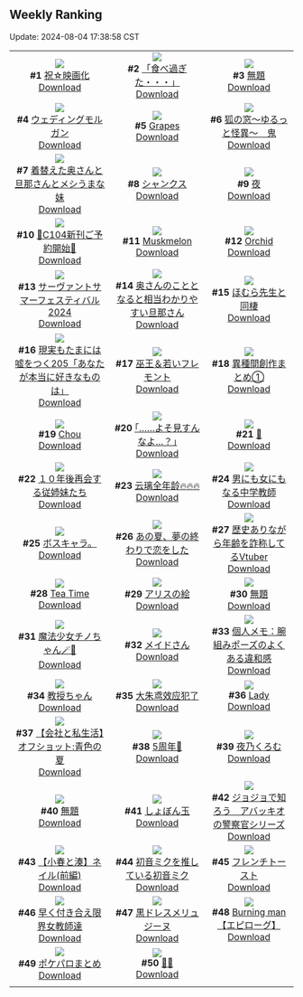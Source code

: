 ## Weekly Ranking
Update: 2024-08-04 17:38:58 CST

|      |      |      |
| :----: | :----: | :----: |
| ![](https://i.pixiv.re/c/240x480/img-master/img/2024/07/29/22/29/19/121000338_p0_master1200.jpg)<br>**#1** [祝☆映画化](https://www.pixiv.net/artworks/121000338)<br>[Download](https://i.pixiv.re/img-original/img/2024/07/29/22/29/19/121000338_p0.jpg) | ![](https://i.pixiv.re/c/240x480/img-master/img/2024/07/29/18/53/51/120993753_p0_master1200.jpg)<br>**#2** [「食べ過ぎた・・・」](https://www.pixiv.net/artworks/120993753)<br>[Download](https://i.pixiv.re/img-original/img/2024/07/29/18/53/51/120993753_p0.png) | ![](https://i.pixiv.re/c/240x480/img-master/img/2024/07/28/10/33/54/120952210_p0_master1200.jpg)<br>**#3** [無題](https://www.pixiv.net/artworks/120952210)<br>[Download](https://i.pixiv.re/img-original/img/2024/07/28/10/33/54/120952210_p0.png) |
| ![](https://i.pixiv.re/c/240x480/img-master/img/2024/07/28/00/00/33/120941692_p0_master1200.jpg)<br>**#4** [ウェディングモルガン](https://www.pixiv.net/artworks/120941692)<br>[Download](https://i.pixiv.re/img-original/img/2024/07/28/00/00/33/120941692_p0.jpg) | ![](https://i.pixiv.re/c/240x480/img-master/img/2024/07/29/00/00/54/120975473_p0_master1200.jpg)<br>**#5** [Grapes](https://www.pixiv.net/artworks/120975473)<br>[Download](https://i.pixiv.re/img-original/img/2024/07/29/00/00/54/120975473_p0.jpg) | ![](https://i.pixiv.re/c/240x480/img-master/img/2024/07/29/12/13/50/120986777_master1200.jpg)<br>**#6** [狐の窓～ゆるっと怪異～　鬼](https://www.pixiv.net/artworks/120986777)<br>[Download](https://www.pixiv.net/artworks/120986777) |
| ![](https://i.pixiv.re/c/240x480/img-master/img/2024/07/29/00/06/52/120975904_p0_master1200.jpg)<br>**#7** [着替えた奥さんと旦那さんとメシうまな妹](https://www.pixiv.net/artworks/120975904)<br>[Download](https://i.pixiv.re/img-original/img/2024/07/29/00/06/52/120975904_p0.jpg) | ![](https://i.pixiv.re/c/240x480/img-master/img/2024/07/28/00/00/23/120941642_p0_master1200.jpg)<br>**#8** [シャンクス](https://www.pixiv.net/artworks/120941642)<br>[Download](https://i.pixiv.re/img-original/img/2024/07/28/00/00/23/120941642_p0.jpg) | ![](https://i.pixiv.re/c/240x480/img-master/img/2024/07/30/07/30/01/121010784_p0_master1200.jpg)<br>**#9** [夜](https://www.pixiv.net/artworks/121010784)<br>[Download](https://i.pixiv.re/img-original/img/2024/07/30/07/30/01/121010784_p0.jpg) |
| ![](https://i.pixiv.re/c/240x480/img-master/img/2024/07/28/00/43/14/120943389_p0_master1200.jpg)<br>**#10** [🩵C104新刊ご予約開始🩷](https://www.pixiv.net/artworks/120943389)<br>[Download](https://i.pixiv.re/img-original/img/2024/07/28/00/43/14/120943389_p0.jpg) | ![](https://i.pixiv.re/c/240x480/img-master/img/2024/07/28/00/00/35/120941694_p0_master1200.jpg)<br>**#11** [Muskmelon](https://www.pixiv.net/artworks/120941694)<br>[Download](https://i.pixiv.re/img-original/img/2024/07/28/00/00/35/120941694_p0.jpg) | ![](https://i.pixiv.re/c/240x480/img-master/img/2024/07/29/00/00/47/120975449_p0_master1200.jpg)<br>**#12** [Orchid](https://www.pixiv.net/artworks/120975449)<br>[Download](https://i.pixiv.re/img-original/img/2024/07/29/00/00/47/120975449_p0.png) |
| ![](https://i.pixiv.re/c/240x480/img-master/img/2024/07/30/13/52/26/121016182_p0_master1200.jpg)<br>**#13** [サーヴァントサマーフェスティバル2024](https://www.pixiv.net/artworks/121016182)<br>[Download](https://i.pixiv.re/img-original/img/2024/07/30/13/52/26/121016182_p0.jpg) | ![](https://i.pixiv.re/c/240x480/img-master/img/2024/07/28/00/07/31/120942198_p0_master1200.jpg)<br>**#14** [奥さんのこととなると相当わかりやすい旦那さん](https://www.pixiv.net/artworks/120942198)<br>[Download](https://i.pixiv.re/img-original/img/2024/07/28/00/07/31/120942198_p0.jpg) | ![](https://i.pixiv.re/c/240x480/img-master/img/2024/07/29/15/33/49/120989784_p0_master1200.jpg)<br>**#15** [ほむら先生と同棲](https://www.pixiv.net/artworks/120989784)<br>[Download](https://i.pixiv.re/img-original/img/2024/07/29/15/33/49/120989784_p0.jpg) |
| ![](https://i.pixiv.re/c/240x480/img-master/img/2024/07/28/18/00/15/120962400_p0_master1200.jpg)<br>**#16** [現実もたまには嘘をつく205「あなたが本当に好きなものは」](https://www.pixiv.net/artworks/120962400)<br>[Download](https://i.pixiv.re/img-original/img/2024/07/28/18/00/15/120962400_p0.jpg) | ![](https://i.pixiv.re/c/240x480/img-master/img/2024/07/29/01/25/44/120978298_p0_master1200.jpg)<br>**#17** [巫王＆若いフレモント](https://www.pixiv.net/artworks/120978298)<br>[Download](https://i.pixiv.re/img-original/img/2024/07/29/01/25/44/120978298_p0.jpg) | ![](https://i.pixiv.re/c/240x480/img-master/img/2024/07/29/20/59/32/120997299_p0_master1200.jpg)<br>**#18** [異種間創作まとめ①](https://www.pixiv.net/artworks/120997299)<br>[Download](https://i.pixiv.re/img-original/img/2024/07/29/20/59/32/120997299_p0.jpg) |
| ![](https://i.pixiv.re/c/240x480/img-master/img/2024/07/29/00/06/03/120975863_p0_master1200.jpg)<br>**#19** [Chou](https://www.pixiv.net/artworks/120975863)<br>[Download](https://i.pixiv.re/img-original/img/2024/07/29/00/06/03/120975863_p0.jpg) | ![](https://i.pixiv.re/c/240x480/img-master/img/2024/07/29/17/10/47/120991456_p0_master1200.jpg)<br>**#20** [｢……よそ見すんなよ…？｣](https://www.pixiv.net/artworks/120991456)<br>[Download](https://i.pixiv.re/img-original/img/2024/07/29/17/10/47/120991456_p0.jpg) | ![](https://i.pixiv.re/c/240x480/img-master/img/2024/07/30/01/12/32/121005816_p0_master1200.jpg)<br>**#21** [🦜](https://www.pixiv.net/artworks/121005816)<br>[Download](https://i.pixiv.re/img-original/img/2024/07/30/01/12/32/121005816_p0.png) |
| ![](https://i.pixiv.re/c/240x480/img-master/img/2024/07/30/02/17/06/121007109_p0_master1200.jpg)<br>**#22** [１０年後再会する従姉妹たち](https://www.pixiv.net/artworks/121007109)<br>[Download](https://i.pixiv.re/img-original/img/2024/07/30/02/17/06/121007109_p0.jpg) | ![](https://i.pixiv.re/c/240x480/img-master/img/2024/07/29/00/01/12/120975517_p0_master1200.jpg)<br>**#23** [云璃全年龄🔥🔥🔥](https://www.pixiv.net/artworks/120975517)<br>[Download](https://i.pixiv.re/img-original/img/2024/07/29/00/01/12/120975517_p0.jpg) | ![](https://i.pixiv.re/c/240x480/img-master/img/2024/07/28/00/00/39/120941711_p0_master1200.jpg)<br>**#24** [男にも女にもなる中学教師](https://www.pixiv.net/artworks/120941711)<br>[Download](https://i.pixiv.re/img-original/img/2024/07/28/00/00/39/120941711_p0.jpg) |
| ![](https://i.pixiv.re/c/240x480/img-master/img/2024/07/29/19/13/18/120994342_p0_master1200.jpg)<br>**#25** [ボスキャラ。](https://www.pixiv.net/artworks/120994342)<br>[Download](https://i.pixiv.re/img-original/img/2024/07/29/19/13/18/120994342_p0.jpg) | ![](https://i.pixiv.re/c/240x480/img-master/img/2024/07/29/21/37/35/120998599_p0_master1200.jpg)<br>**#26** [あの夏、夢の終わりで恋をした](https://www.pixiv.net/artworks/120998599)<br>[Download](https://i.pixiv.re/img-original/img/2024/07/29/21/37/35/120998599_p0.jpg) | ![](https://i.pixiv.re/c/240x480/img-master/img/2024/07/29/20/09/36/120995839_p0_master1200.jpg)<br>**#27** [歴史ありながら年齢を詐称してるVtuber](https://www.pixiv.net/artworks/120995839)<br>[Download](https://i.pixiv.re/img-original/img/2024/07/29/20/09/36/120995839_p0.png) |
| ![](https://i.pixiv.re/c/240x480/img-master/img/2024/07/28/00/00/43/120941718_p0_master1200.jpg)<br>**#28** [Tea Time](https://www.pixiv.net/artworks/120941718)<br>[Download](https://i.pixiv.re/img-original/img/2024/07/28/00/00/43/120941718_p0.jpg) | ![](https://i.pixiv.re/c/240x480/img-master/img/2024/07/28/20/34/34/120967174_p0_master1200.jpg)<br>**#29** [アリスの絵](https://www.pixiv.net/artworks/120967174)<br>[Download](https://i.pixiv.re/img-original/img/2024/07/28/20/34/34/120967174_p0.jpg) | ![](https://i.pixiv.re/c/240x480/img-master/img/2024/07/29/00/00/59/120975483_p0_master1200.jpg)<br>**#30** [無題](https://www.pixiv.net/artworks/120975483)<br>[Download](https://i.pixiv.re/img-original/img/2024/07/29/00/00/59/120975483_p0.jpg) |
| ![](https://i.pixiv.re/c/240x480/img-master/img/2024/07/29/00/13/50/120976187_p0_master1200.jpg)<br>**#31** [魔法少女チノちゃん🪄🤍](https://www.pixiv.net/artworks/120976187)<br>[Download](https://i.pixiv.re/img-original/img/2024/07/29/00/13/50/120976187_p0.png) | ![](https://i.pixiv.re/c/240x480/img-master/img/2024/07/30/00/00/14/121003243_p0_master1200.jpg)<br>**#32** [メイドさん](https://www.pixiv.net/artworks/121003243)<br>[Download](https://i.pixiv.re/img-original/img/2024/07/30/00/00/14/121003243_p0.jpg) | ![](https://i.pixiv.re/c/240x480/img-master/img/2024/07/30/06/00/09/121009693_p0_master1200.jpg)<br>**#33** [個人メモ：腕組みポーズのよくある違和感](https://www.pixiv.net/artworks/121009693)<br>[Download](https://i.pixiv.re/img-original/img/2024/07/30/06/00/09/121009693_p0.jpg) |
| ![](https://i.pixiv.re/c/240x480/img-master/img/2024/07/29/22/29/47/121000353_p0_master1200.jpg)<br>**#34** [教授ちゃん](https://www.pixiv.net/artworks/121000353)<br>[Download](https://i.pixiv.re/img-original/img/2024/07/29/22/29/47/121000353_p0.png) | ![](https://i.pixiv.re/c/240x480/img-master/img/2024/07/29/12/43/16/120987231_p0_master1200.jpg)<br>**#35** [大朱鸢效应犯了](https://www.pixiv.net/artworks/120987231)<br>[Download](https://i.pixiv.re/img-original/img/2024/07/29/12/43/16/120987231_p0.jpg) | ![](https://i.pixiv.re/c/240x480/img-master/img/2024/07/28/13/50/55/120956421_p0_master1200.jpg)<br>**#36** [Lady](https://www.pixiv.net/artworks/120956421)<br>[Download](https://i.pixiv.re/img-original/img/2024/07/28/13/50/55/120956421_p0.png) |
| ![](https://i.pixiv.re/c/240x480/img-master/img/2024/07/30/12/01/01/121014472_p0_master1200.jpg)<br>**#37** [【会社と私生活】オフショット:青色の夏](https://www.pixiv.net/artworks/121014472)<br>[Download](https://i.pixiv.re/img-original/img/2024/07/30/12/01/01/121014472_p0.jpg) | ![](https://i.pixiv.re/c/240x480/img-master/img/2024/07/29/00/13/01/120976148_p0_master1200.jpg)<br>**#38** [5周年🌟](https://www.pixiv.net/artworks/120976148)<br>[Download](https://i.pixiv.re/img-original/img/2024/07/29/00/13/01/120976148_p0.jpg) | ![](https://i.pixiv.re/c/240x480/img-master/img/2024/07/29/20/54/13/120997148_p0_master1200.jpg)<br>**#39** [夜乃くろむ](https://www.pixiv.net/artworks/120997148)<br>[Download](https://i.pixiv.re/img-original/img/2024/07/29/20/54/13/120997148_p0.png) |
| ![](https://i.pixiv.re/c/240x480/img-master/img/2024/07/29/17/15/36/120991541_p0_master1200.jpg)<br>**#40** [無題](https://www.pixiv.net/artworks/120991541)<br>[Download](https://i.pixiv.re/img-original/img/2024/07/29/17/15/36/120991541_p0.jpg) | ![](https://i.pixiv.re/c/240x480/img-master/img/2024/07/28/00/00/23/120941643_p0_master1200.jpg)<br>**#41** [しょぼん玉](https://www.pixiv.net/artworks/120941643)<br>[Download](https://i.pixiv.re/img-original/img/2024/07/28/00/00/23/120941643_p0.png) | ![](https://i.pixiv.re/c/240x480/img-master/img/2024/07/29/00/09/34/120976022_p0_master1200.jpg)<br>**#42** [ジョジョで知ろう　アバッキオの警察官シリーズ](https://www.pixiv.net/artworks/120976022)<br>[Download](https://i.pixiv.re/img-original/img/2024/07/29/00/09/34/120976022_p0.jpg) |
| ![](https://i.pixiv.re/c/240x480/img-master/img/2024/07/29/20/52/21/120997090_p0_master1200.jpg)<br>**#43** [【小春と湊】ネイル(前編)](https://www.pixiv.net/artworks/120997090)<br>[Download](https://i.pixiv.re/img-original/img/2024/07/29/20/52/21/120997090_p0.png) | ![](https://i.pixiv.re/c/240x480/img-master/img/2024/07/28/22/09/45/120970967_p0_master1200.jpg)<br>**#44** [初音ミクを推している初音ミク](https://www.pixiv.net/artworks/120970967)<br>[Download](https://i.pixiv.re/img-original/img/2024/07/28/22/09/45/120970967_p0.png) | ![](https://i.pixiv.re/c/240x480/img-master/img/2024/07/29/20/41/38/120996770_p0_master1200.jpg)<br>**#45** [フレンチトースト](https://www.pixiv.net/artworks/120996770)<br>[Download](https://i.pixiv.re/img-original/img/2024/07/29/20/41/38/120996770_p0.jpg) |
| ![](https://i.pixiv.re/c/240x480/img-master/img/2024/07/29/19/00/16/120993958_p0_master1200.jpg)<br>**#46** [早く付き合え限界女教師達](https://www.pixiv.net/artworks/120993958)<br>[Download](https://i.pixiv.re/img-original/img/2024/07/29/19/00/16/120993958_p0.jpg) | ![](https://i.pixiv.re/c/240x480/img-master/img/2024/07/30/00/00/31/121003314_p0_master1200.jpg)<br>**#47** [黒ドレスメリュジーヌ](https://www.pixiv.net/artworks/121003314)<br>[Download](https://i.pixiv.re/img-original/img/2024/07/30/00/00/31/121003314_p0.png) | ![](https://i.pixiv.re/c/240x480/img-master/img/2024/07/29/08/49/03/120983883_p0_master1200.jpg)<br>**#48** [Burning man【エピローグ】](https://www.pixiv.net/artworks/120983883)<br>[Download](https://i.pixiv.re/img-original/img/2024/07/29/08/49/03/120983883_p0.png) |
| ![](https://i.pixiv.re/c/240x480/img-master/img/2024/07/28/21/56/45/120970334_p0_master1200.jpg)<br>**#49** [ポケパロまとめ](https://www.pixiv.net/artworks/120970334)<br>[Download](https://i.pixiv.re/img-original/img/2024/07/28/21/56/45/120970334_p0.jpg) | ![](https://i.pixiv.re/c/240x480/img-master/img/2024/07/28/14/30/59/120957240_p0_master1200.jpg)<br>**#50** [🔫💦](https://www.pixiv.net/artworks/120957240)<br>[Download](https://i.pixiv.re/img-original/img/2024/07/28/14/30/59/120957240_p0.png) |
|      |
